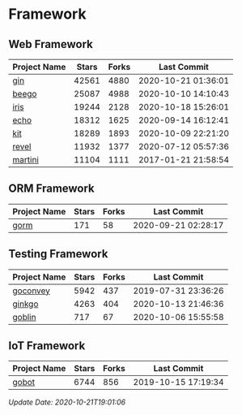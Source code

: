 # Framework

## Web Framework
| Project Name | Stars | Forks | Last Commit |
| ------------ | ----- | ----- | ----------- |
| [gin](https://github.com/gin-gonic/gin) | 42561 | 4880 | 2020-10-21 01:36:01 |
| [beego](https://github.com/astaxie/beego) | 25087 | 4988 | 2020-10-10 14:10:43 |
| [iris](https://github.com/kataras/iris) | 19244 | 2128 | 2020-10-18 15:26:01 |
| [echo](https://github.com/labstack/echo) | 18312 | 1625 | 2020-09-14 16:12:41 |
| [kit](https://github.com/go-kit/kit) | 18289 | 1893 | 2020-10-09 22:21:20 |
| [revel](https://github.com/revel/revel) | 11932 | 1377 | 2020-07-12 05:57:36 |
| [martini](https://github.com/go-martini/martini) | 11104 | 1111 | 2017-01-21 21:58:54 |

## ORM Framework
| Project Name | Stars | Forks | Last Commit |
| ------------ | ----- | ----- | ----------- |
| [gorm](https://github.com/jinzhu/gorm) | 171 | 58 | 2020-09-21 02:28:17 |

## Testing Framework
| Project Name | Stars | Forks | Last Commit |
| ------------ | ----- | ----- | ----------- |
| [goconvey](https://github.com/smartystreets/goconvey) | 5942 | 437 | 2019-07-31 23:36:26 |
| [ginkgo](https://github.com/onsi/ginkgo) | 4263 | 404 | 2020-10-13 21:46:36 |
| [goblin](https://github.com/franela/goblin) | 717 | 67 | 2020-10-06 15:55:58 |

## IoT Framework
| Project Name | Stars | Forks | Last Commit |
| ------------ | ----- | ----- | ----------- |
| [gobot](https://github.com/hybridgroup/gobot) | 6744 | 856 | 2019-10-15 17:19:34 |

*Update Date: 2020-10-21T19:01:06*